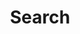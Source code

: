 ---
title: "Search"
slug: "search"
layout: "search"
outputs:
    - html
    - json
menu:
    main:
        weight: 90
        params: 
            icon: search
---